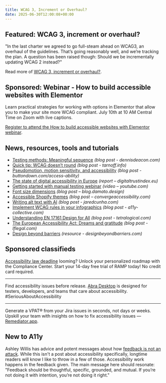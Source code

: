 ```yaml
---
title: WCAG 3, Increment or Overhaul?
date: 2025-06-30T12:00:08+00:00
---
```


## Featured: WCAG 3, increment or overhaul?

"In the last charter we agreed to go full-steam ahead on WCAG3, an overhaul of the guidelines. That’s going reasonably well, and we’re tracking the plan. A question has been raised though: Should we be incrementally updating WCAG 2 instead?"

Read more of [WCAG 3, increment or overhaul?](https://alastairc.uk/2025/06/increment-or-overhaul-wcag-3/).

## Sponsored: Webinar - How to build accessible websites with Elementor

Learn practical strategies for working with options in Elementor that allow you to make your site more WCAG compliant. July 10th at 10 AM Central Time on Zoom with live captions.

[Register to attend the How to build accessible websites with Elementor webinar](https://us02web.zoom.us/webinar/register/5517478351130/WN_WzLxE7wTRj2a8wmnp4i0pA).

## News, resources, tools and tutorials

- [Testing methods: Meaningful sequence](https://www.dennisdeacon.com/web/accessibility/testing-methods-meaningful-sequence/) *(blog post - dennisdeacon.com)*
- [Quick tip: WCAG doesn’t round](https://tarnoff.info/2025/06/05/quick-tip-wcag-doesnt-round/) *(blog post - tarnoff.info)*
- [Pseudomotion, motion sensitivity, and accessibility](https://buttondown.com/access-ability/archive/pseudomotion-motion-sensitivity-and-accessibility/) *(blog post - buttondown.com/access-ability)*
- [The state of digital accessibility in Europe](https://www.digitaltrustindex.eu/) *(report – digitaltrustindex.eu)*
- [Getting started with manual testing webinar](https://www.youtube.com/watch?v=Mouix6bDER0) *(video – youtube.com)*
- [Font size dimensions](https://blog.damato.design/posts/font-size-dimensions/) *(blog post – blog.damato.design)*
- [Accessible Shopify themes](https://convergeaccessibility.com/2025/06/23/accessible-shopify-themes/) *(blog post – convergeaccessibility.com)*
- [Writing alt text with AI](https://jaredcunha.com/blog/writing-alt-text-with-ai) *(blog post - jaredcunha.com)*
- [Implement WCAG rules in your infographics](https://www.a11y-collective.com/blog/accessible-infographics/) *(blog post - a11y-collective.com)*
- [Understanding EN 17161 Design for All](https://tetralogical.com/blog/2025/06/27/understanding-design-for-all/) *(blog post - tetralogical.com)*
- [The European Accessibility Act: Dreams and gratitude](https://www.lflegal.com/2025/06/european-accessibility-act-launch/) *(blog post - lflegal.com)*
- [Design beyond barriers](https://designbeyondbarriers.com) *(resource - designbeyondbarriers.com)*

## Sponsored classifieds

[Accessibility law deadline](https://accessibleweb.com/pricing/?utm_source=a11y_weekly&utm_medium=ad&utm_campaign=a11y_top_ad) looming? Unlock your personalized roadmap with the Compliance Center. Start your 14-day free trial of RAMP today! No credit card required.

---

Find accessibility issues before release. [Abra Desktop](http://abra.id/a11ydesktop) is designed for testers, developers, and teams that care about accessibility. #SeriousAboutAccessibility

---

Generate a VPAT® from your Jira issues in seconds, not days or weeks. Upskill your team with insights on how to fix accessibility issues — [Remediator.app](https://remediator.app/).

## New to A11y

Ashley Willis has advice and potent messages about how [feedback is not an attack](https://ashley.dev/posts/feedback-is-not-an-attack/). While this isn't a post about accessibility specifically, longtime readers will know I like to throw in a few of those. Accessibility work happens in the feedback given. The main message here should resonate: "Feedback should be thoughtful, specific, grounded, and mutual. If you’re not doing it with intention, you’re not doing it right."
